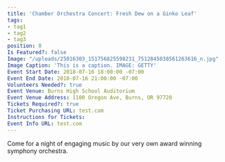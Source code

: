 ```yaml
---
title: 'Chamber Orchestra Concert: Fresh Dew on a Ginko Leaf'
tags:
- tag1
- tag2
- tag3
position: 0
Is Featured?: false
Image: "/uploads/25016303_151756825598231_7512845038561263616_n.jpg"
Image Caption: 'This is a caption. IMAGE: GETTY'
Event Start Date: 2018-07-16 18:00:00 -07:00
Event End Date: 2018-07-16 21:00:00 -07:00
Volunteers Needed?: true
Event Venue: Burns High School Auditorium
Event Venue Address: 1100 Oregon Ave, Burns, OR 97720
Tickets Required?: true
Ticket Purchasing URL: test.com
Instructions for Tickets:
Event Info URL: test.com
---
```


Come for a night of engaging music by our very own award winning symphony orchestra.
